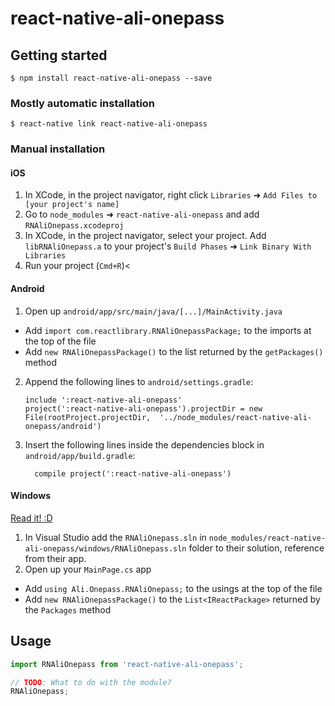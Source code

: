 
# react-native-ali-onepass

## Getting started

`$ npm install react-native-ali-onepass --save`

### Mostly automatic installation

`$ react-native link react-native-ali-onepass`

### Manual installation


#### iOS

1. In XCode, in the project navigator, right click `Libraries` ➜ `Add Files to [your project's name]`
2. Go to `node_modules` ➜ `react-native-ali-onepass` and add `RNAliOnepass.xcodeproj`
3. In XCode, in the project navigator, select your project. Add `libRNAliOnepass.a` to your project's `Build Phases` ➜ `Link Binary With Libraries`
4. Run your project (`Cmd+R`)<

#### Android

1. Open up `android/app/src/main/java/[...]/MainActivity.java`
  - Add `import com.reactlibrary.RNAliOnepassPackage;` to the imports at the top of the file
  - Add `new RNAliOnepassPackage()` to the list returned by the `getPackages()` method
2. Append the following lines to `android/settings.gradle`:
  	```
  	include ':react-native-ali-onepass'
  	project(':react-native-ali-onepass').projectDir = new File(rootProject.projectDir, 	'../node_modules/react-native-ali-onepass/android')
  	```
3. Insert the following lines inside the dependencies block in `android/app/build.gradle`:
  	```
      compile project(':react-native-ali-onepass')
  	```

#### Windows
[Read it! :D](https://github.com/ReactWindows/react-native)

1. In Visual Studio add the `RNAliOnepass.sln` in `node_modules/react-native-ali-onepass/windows/RNAliOnepass.sln` folder to their solution, reference from their app.
2. Open up your `MainPage.cs` app
  - Add `using Ali.Onepass.RNAliOnepass;` to the usings at the top of the file
  - Add `new RNAliOnepassPackage()` to the `List<IReactPackage>` returned by the `Packages` method


## Usage
```javascript
import RNAliOnepass from 'react-native-ali-onepass';

// TODO: What to do with the module?
RNAliOnepass;
```

